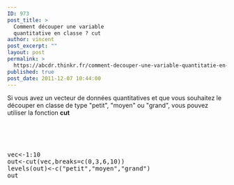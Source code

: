 ```yaml
---
ID: 973
post_title: >
  Comment découper une variable
  quantitative en classe ? cut
author: vincent
post_excerpt: ""
layout: post
permalink: >
  https://abcdr.thinkr.fr/comment-decouper-une-variable-quantitatie-en-classe-cut/
published: true
post_date: 2011-12-07 10:44:00
---
```

Si vous avez un vecteur de données quantitatives et que vous souhaitez le découper en classe de type "petit", "moyen" ou "grand", vous pouvez utiliser la fonction <strong>cut</strong><br /><br /><br /> <pre><br /><br />vec&lt;-1:10<br />out&lt;-cut(vec,breaks=c(0,3,6,10))<br />levels(out)&lt;-c("petit","moyen","grand")<br />out <br /><br /><br /></pre>